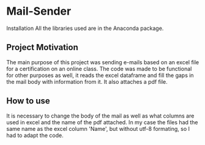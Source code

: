 # Mail-Sender
Installation
All the libraries used are in the Anaconda package.

## Project Motivation
The main purpose of this project was sending e-mails based on an excel file for a certification on an online class. The code was made to be functional for other purposes as well, it reads the excel dataframe and fill the gaps in the mail body with information from it. It also attaches a pdf file.

## How to use

It is necessary to change the body of the mail as well as what columns are used in excel and the name of the pdf attached. In my case the files had the same name as the excel column 'Name', but without utf-8 formating, so I had to adapt the code.
